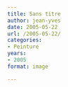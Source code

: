```yaml
---
title: Sans titre
author: jean-yves
date: 2005-05-22
url: /2005-05-22/
categories:
- Peinture
years:
- 2005
format: image

---
```

